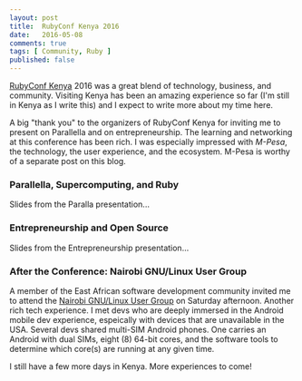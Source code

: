 ```yaml
---
layout: post
title:  RubyConf Kenya 2016
date:   2016-05-08
comments: true
tags: [ Community, Ruby ]
published: false
---
```


[RubyConf Kenya]() 2016 was a great blend of technology, business, and community. Visiting Kenya has been an amazing experience so far (I'm still in Kenya as I write this) and I expect to write more about my time here. 

A big "thank you" to the organizers of RubyConf Kenya for inviting me to present on Parallella and on entrepreneurship. The learning and networking at this conference has been rich. I was especially impressed with _M-Pesa_, the technology, the user experience, and the ecosystem. M-Pesa is worthy of a separate post on this blog.

<!--more-->

### Parallella, Supercomputing, and Ruby

Slides from the Paralla presentation...


### Entrepreneurship and Open Source

Slides from the Entrepreneurship presentation...



### After the Conference: Nairobi GNU/Linux User Group

A member of the East African software development community invited me to attend the [Nairobi GNU/Linux User Group]() on Saturday afternoon.  Another rich tech experience. I met devs who are deeply immersed in the Android mobile dev experience, espeically with devices that are unavailable in the USA. Several devs shared multi-SIM Android phones.  One carries an Android with dual SIMs, eight (8) 64-bit cores, and the software tools to determine which core(s) are running at any given time. 

I still have a few more days in Kenya. More experiences to come!
